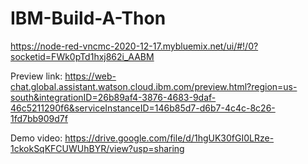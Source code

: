# IBM-Build-A-Thon
https://node-red-vncmc-2020-12-17.mybluemix.net/ui/#!/0?socketid=FWk0pTd1hxj862i_AABM

Preview link: https://web-chat.global.assistant.watson.cloud.ibm.com/preview.html?region=us-south&integrationID=26b89af4-3876-4683-9daf-46c5211290f6&serviceInstanceID=146b85d7-d6b7-4c4c-8c26-1fd7bb909d7f

Demo video: https://drive.google.com/file/d/1hgUK30fGI0LRze-1ckokSqKFCUWUhBYR/view?usp=sharing
